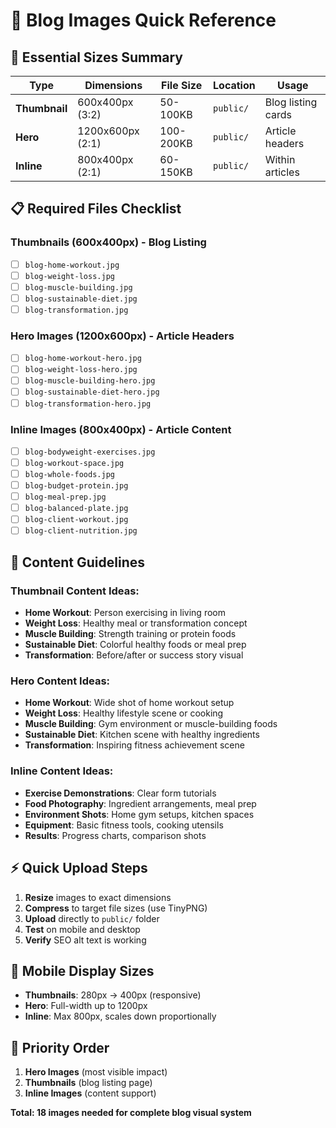 # 📸 Blog Images Quick Reference

## 🎯 Essential Sizes Summary

| **Type** | **Dimensions** | **File Size** | **Location** | **Usage** |
|----------|----------------|---------------|--------------|-----------|
| **Thumbnail** | 600x400px (3:2) | 50-100KB | `public/` | Blog listing cards |
| **Hero** | 1200x600px (2:1) | 100-200KB | `public/` | Article headers |
| **Inline** | 800x400px (2:1) | 60-150KB | `public/` | Within articles |

## 📋 Required Files Checklist

### **Thumbnails (600x400px)** - Blog Listing
- [ ] `blog-home-workout.jpg`
- [ ] `blog-weight-loss.jpg`
- [ ] `blog-muscle-building.jpg`
- [ ] `blog-sustainable-diet.jpg`
- [ ] `blog-transformation.jpg`

### **Hero Images (1200x600px)** - Article Headers
- [ ] `blog-home-workout-hero.jpg`
- [ ] `blog-weight-loss-hero.jpg`
- [ ] `blog-muscle-building-hero.jpg`
- [ ] `blog-sustainable-diet-hero.jpg`
- [ ] `blog-transformation-hero.jpg`

### **Inline Images (800x400px)** - Article Content
- [ ] `blog-bodyweight-exercises.jpg`
- [ ] `blog-workout-space.jpg`
- [ ] `blog-whole-foods.jpg`
- [ ] `blog-budget-protein.jpg`
- [ ] `blog-meal-prep.jpg`
- [ ] `blog-balanced-plate.jpg`
- [ ] `blog-client-workout.jpg`
- [ ] `blog-client-nutrition.jpg`

## 🎨 Content Guidelines

### **Thumbnail Content Ideas:**
- **Home Workout**: Person exercising in living room
- **Weight Loss**: Healthy meal or transformation concept
- **Muscle Building**: Strength training or protein foods
- **Sustainable Diet**: Colorful healthy foods or meal prep
- **Transformation**: Before/after or success story visual

### **Hero Content Ideas:**
- **Home Workout**: Wide shot of home workout setup
- **Weight Loss**: Healthy lifestyle scene or cooking
- **Muscle Building**: Gym environment or muscle-building foods
- **Sustainable Diet**: Kitchen scene with healthy ingredients
- **Transformation**: Inspiring fitness achievement scene

### **Inline Content Ideas:**
- **Exercise Demonstrations**: Clear form tutorials
- **Food Photography**: Ingredient arrangements, meal prep
- **Environment Shots**: Home gym setups, kitchen spaces
- **Equipment**: Basic fitness tools, cooking utensils
- **Results**: Progress charts, comparison shots

## ⚡ Quick Upload Steps

1. **Resize** images to exact dimensions
2. **Compress** to target file sizes (use TinyPNG)
3. **Upload** directly to `public/` folder
4. **Test** on mobile and desktop
5. **Verify** SEO alt text is working

## 📱 Mobile Display Sizes

- **Thumbnails**: 280px → 400px (responsive)
- **Hero**: Full-width up to 1200px
- **Inline**: Max 800px, scales down proportionally

## 🎯 Priority Order

1. **Hero Images** (most visible impact)
2. **Thumbnails** (blog listing page)
3. **Inline Images** (content support)

**Total: 18 images needed for complete blog visual system**